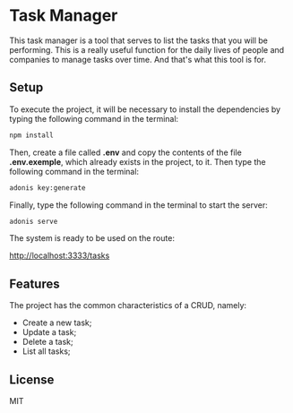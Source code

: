 # Task Manager

This task manager is a tool that serves to list the tasks that you will be performing. This is a really useful function for the daily lives of people and companies to manage tasks over time. And that's what this tool is for.

## Setup

To execute the project, it will be necessary to install the dependencies by typing the following command in the terminal:

```bash
npm install
```

Then, create a file called **.env** and copy the contents of the file **.env.exemple**, which already exists in the project, to it. Then type the following command in the terminal:

```bash
adonis key:generate
```

Finally, type the following command in the terminal to start the server:

```bash
adonis serve
```

The system is ready to be used on the route:

[http://localhost:3333/tasks](http://localhost:3333/tasks)

## Features

The project has the common characteristics of a CRUD, namely:

* Create a new task;
* Update a task;
* Delete a task;
* List all tasks;

## License

MIT
